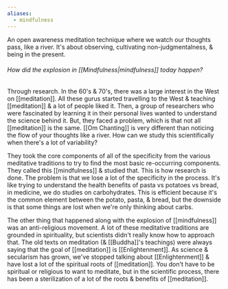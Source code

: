 ```yaml
---
aliases:
  - mindfulness
---
```

An open awareness meditation technique where we watch our thoughts pass, like a river. It's about observing, cultivating non-judgmentalness, & being in the present.

###### How did the explosion in [[Mindfulness|mindfulness]] today happen?
Through research. In the 60's & 70's, there was a large interest in the West on [[meditation]]. All these gurus started travelling to the West & teaching [[meditation]] & a lot of people liked it. Then, a group of researchers who were fascinated by learning it in their personal lives wanted to understand the science behind it. But, they faced a problem, which is that not all [[meditation]] is the same. [[Om Chanting]] is very different than noticing the flow of your thoughts like a river. How can we study this scientifically when there's a lot of variability?

They took the core components of all of the specificity from the various meditative traditions to try to find the most basic re-occurring components. They called this [[mindfulness]] & studied that. This is how research is done. The problem is that we lose a lot of the specificity in the process. It's like trying to understand the health benefits of pasta vs potatoes vs bread, in medicine, we do studies on carbohydrates. This is efficient because it's the common element between the potato, pasta, & bread, but the downside is that some things are lost when we're only thinking about carbs.

The other thing that happened along with the explosion of [[mindfulness]] was an anti-religious movement. A lot of these meditative traditions are grounded in spirituality, but scientists didn't really know how to approach that. The old texts on meditation (& [[Buddha]]'s teachings) were always saying that the goal of [[meditation]] is [[Enlightenment]]. As science & secularism has grown, we've stopped talking about [[Enlightenment]] & have lost a lot of the spiritual roots of [[meditation]]. You don't have to be spiritual or religious to want to meditate, but in the scientific process, there has been a sterilization of a lot of the roots & benefits of [[meditation]].